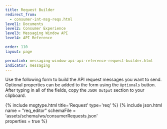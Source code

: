```yaml
---
title: Request Builder
redirect_from:
  - consumer-int-msg-reqs.html
level1: Documents
level2: Consumer Experience
level3: Messaging Window API
level4: API Reference

order: 110
layout: page

permalink: messaging-window-api-api-reference-request-builder.html
indicator: messaging
---
```


Use the following form to build the API request messages you want to send.
Optional properties can be added to the form using the ``Optionals`` button. After typing in all of the fields, copy the ``JSON Output`` section to your clipboard.

{% include msgtype.html title='Request' type='req' %}
{% include json.html name = "req_editor" 
	schemaFile = 'assets/schema/ws/consumerRequests.json' 	
	properties = true %}